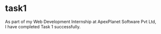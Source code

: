 # task1
 As part of my Web Development Internship at ApexPlanet Software Pvt Ltd, I have completed Task 1 successfully.
